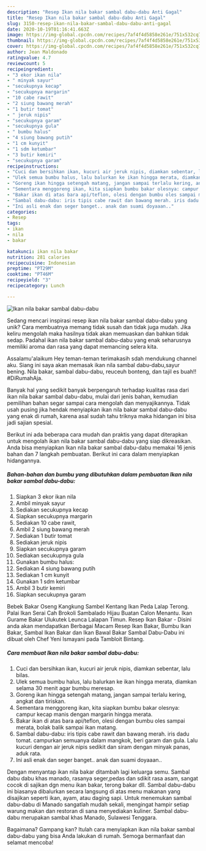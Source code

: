 ```yaml
---
description: "Resep Ikan nila bakar sambal dabu-dabu Anti Gagal"
title: "Resep Ikan nila bakar sambal dabu-dabu Anti Gagal"
slug: 3150-resep-ikan-nila-bakar-sambal-dabu-dabu-anti-gagal
date: 2020-10-19T01:16:41.663Z
image: https://img-global.cpcdn.com/recipes/7af4f4d5858e261e/751x532cq70/ikan-nila-bakar-sambal-dabu-dabu-foto-resep-utama.jpg
thumbnail: https://img-global.cpcdn.com/recipes/7af4f4d5858e261e/751x532cq70/ikan-nila-bakar-sambal-dabu-dabu-foto-resep-utama.jpg
cover: https://img-global.cpcdn.com/recipes/7af4f4d5858e261e/751x532cq70/ikan-nila-bakar-sambal-dabu-dabu-foto-resep-utama.jpg
author: Jean Maldonado
ratingvalue: 4.7
reviewcount: 5
recipeingredient:
- "3 ekor ikan nila"
- " minyak sayur"
- "secukupnya kecap"
- "secukupnya margarin"
- "10 cabe rawit"
- "2 siung bawang merah"
- "1 butir tomat"
- " jeruk nipis"
- "secukupnya garam"
- "secukupnya gula"
- " bumbu halus"
- "4 siung bawang putih"
- "1 cm kunyit"
- "1 sdm ketumbar"
- "3 butir kemiri"
- "secukupnya garam"
recipeinstructions:
- "Cuci dan bersihkan ikan, kucuri air jeruk nipis, diamkan sebentar, lalu bilas."
- "Ulek semua bumbu halus, lalu balurkan ke ikan hingga merata, diamkan selama 30 menit agar bumbu meresap."
- "Goreng ikan hingga setengah matang, jangan sampai terlalu kering, angkat dan tiriskan."
- "Sementara menggoreng ikan, kita siapkan bumbu bakar olesnya: campur kecap manis dengan margarin hingga merata."
- "Bakar ikan di atas bara api/teflon, olesi dengan bumbu oles sampai merata, bolak balik sampai ikan matang."
- "Sambal dabu-dabu: iris tipis cabe rawit dan bawang merah. iris dadu tomat. campurkan semuanya dalam mangkok, beri garam dan gula. Lalu kucuri dengan air jeruk nipis sedikit dan siram dengan minyak panas, aduk rata."
- "Ini asli enak dan seger banget.. anak dan suami doyaaan.."
categories:
- Resep
tags:
- ikan
- nila
- bakar

katakunci: ikan nila bakar 
nutrition: 281 calories
recipecuisine: Indonesian
preptime: "PT29M"
cooktime: "PT46M"
recipeyield: "3"
recipecategory: Lunch

---
```



![Ikan nila bakar sambal dabu-dabu](https://img-global.cpcdn.com/recipes/7af4f4d5858e261e/751x532cq70/ikan-nila-bakar-sambal-dabu-dabu-foto-resep-utama.jpg)

Sedang mencari inspirasi resep ikan nila bakar sambal dabu-dabu yang unik? Cara membuatnya memang tidak susah dan tidak juga mudah. Jika keliru mengolah maka hasilnya tidak akan memuaskan dan bahkan tidak sedap. Padahal ikan nila bakar sambal dabu-dabu yang enak seharusnya memiliki aroma dan rasa yang dapat memancing selera kita.

Assalamu&#39;alaikum Hey teman-teman terimakasih sdah mendukung channel aku. Siang ini saya akan memasak ikan nila sambal dabu-dabu,sayur bening. Nila bakar, sambal dabu-dabu, reuceuh bonteng, dan tajil es buah!! #DiRumahAja.

Banyak hal yang sedikit banyak berpengaruh terhadap kualitas rasa dari ikan nila bakar sambal dabu-dabu, mulai dari jenis bahan, kemudian pemilihan bahan segar sampai cara mengolah dan menyajikannya. Tidak usah pusing jika hendak menyiapkan ikan nila bakar sambal dabu-dabu yang enak di rumah, karena asal sudah tahu triknya maka hidangan ini bisa jadi sajian spesial.


Berikut ini ada beberapa cara mudah dan praktis yang dapat diterapkan untuk mengolah ikan nila bakar sambal dabu-dabu yang siap dikreasikan. Anda bisa menyiapkan Ikan nila bakar sambal dabu-dabu memakai 16 jenis bahan dan 7 langkah pembuatan. Berikut ini cara dalam menyiapkan hidangannya.

<!--inarticleads1-->

##### Bahan-bahan dan bumbu yang dibutuhkan dalam pembuatan Ikan nila bakar sambal dabu-dabu:

1. Siapkan 3 ekor ikan nila
1. Ambil  minyak sayur
1. Sediakan secukupnya kecap
1. Siapkan secukupnya margarin
1. Sediakan 10 cabe rawit,
1. Ambil 2 siung bawang merah
1. Sediakan 1 butir tomat
1. Sediakan  jeruk nipis
1. Siapkan secukupnya garam
1. Sediakan secukupnya gula
1. Gunakan  bumbu halus:
1. Sediakan 4 siung bawang putih
1. Sediakan 1 cm kunyit
1. Gunakan 1 sdm ketumbar
1. Ambil 3 butir kemiri
1. Siapkan secukupnya garam


Bebek Bakar Oseng Kangkung Sambel Kentang Ikan Peda Lalap Terong. Palai Ikan Serai Cah Brokoli Sambalado Hijau Buatan Calon Menantu. Ikan Gurame Bakar Ulukutek Leunca Lalapan Timun. Resep Ikan Bakar - Disini anda akan mendapatkan Berbagai Macam Resep Ikan Bakar, Bumbu Ikan Bakar, Sambal Ikan Bakar dan Ikan Bawal Bakar Sambal Dabu-Dabu ini dibuat oleh Chef Yeni Ismayani pada Tambloit Bintang. 

<!--inarticleads2-->

##### Cara membuat Ikan nila bakar sambal dabu-dabu:

1. Cuci dan bersihkan ikan, kucuri air jeruk nipis, diamkan sebentar, lalu bilas.
1. Ulek semua bumbu halus, lalu balurkan ke ikan hingga merata, diamkan selama 30 menit agar bumbu meresap.
1. Goreng ikan hingga setengah matang, jangan sampai terlalu kering, angkat dan tiriskan.
1. Sementara menggoreng ikan, kita siapkan bumbu bakar olesnya: campur kecap manis dengan margarin hingga merata.
1. Bakar ikan di atas bara api/teflon, olesi dengan bumbu oles sampai merata, bolak balik sampai ikan matang.
1. Sambal dabu-dabu: iris tipis cabe rawit dan bawang merah. iris dadu tomat. campurkan semuanya dalam mangkok, beri garam dan gula. Lalu kucuri dengan air jeruk nipis sedikit dan siram dengan minyak panas, aduk rata.
1. Ini asli enak dan seger banget.. anak dan suami doyaaan..


Dengan menyantap ikan nila bakar ditambah lagi keluarga semu. Sambal dabu dabu khas manado, rasanya seger,pedas dan sdikit rasa asam, sangat cocok di sajikan dgn menu ikan bakar, terong bakar dll. Sambal dabu-dabu ini biasanya dibalurkan secara langsung di atas menu makanan yang disajikan seperti ikan, ayam, atau daging sapi. Untuk menemukan sambal dabu-dabu di Manado sangatlah mudah sekali, mengingat hampir setiap warung makan dan restoran di sana menyediakan kuliner. Sambal dabu-dabu merupakan sambal khas Manado, Sulawesi Tenggara. 

Bagaimana? Gampang kan? Itulah cara menyiapkan ikan nila bakar sambal dabu-dabu yang bisa Anda lakukan di rumah. Semoga bermanfaat dan selamat mencoba!
